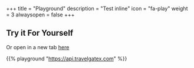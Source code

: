 +++
title = "Playground"
description = "Test inline"
icon = "fa-play"
weight = 3
alwaysopen = false
+++

## Try it For Yourself


Or open in a new tab [here](https://api.travelgatex.com)

{{% playground "https://api.travelgatex.com" %}}